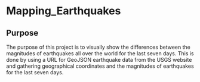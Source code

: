 # Mapping_Earthquakes
## Purpose
The purpose of this project is to visually show the differences between the magnitudes of earthquakes all over the world for the last seven days. This is done by using a URL for GeoJSON earthquake data from the USGS website and gathering geographical coordinates and the magnitudes of earthquakes for the last seven days. 
